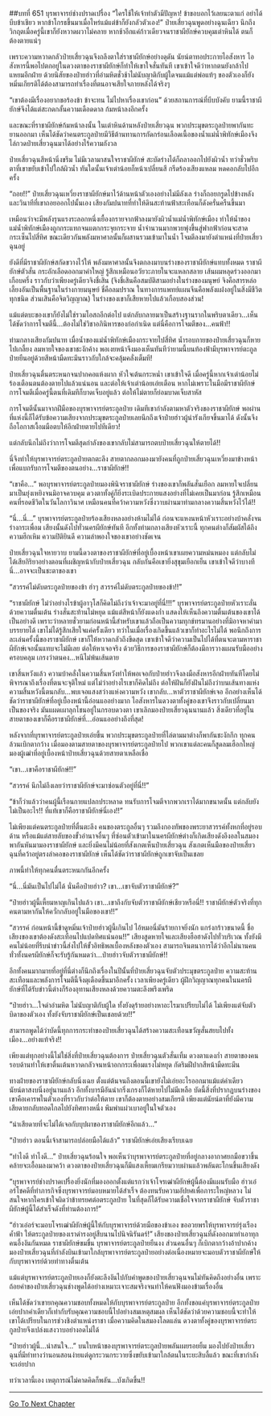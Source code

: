 ##บทที่ 651 บุรพาจารย์ช่างปราดเปรื่อง
“ใครใช้ให้เจ้าทำตัวมีปัญหา! ข้าขอบอกไว้เลยนะตาแก่ อย่าได้บีบข้าเชียว หากข้าโกรธขึ้นมาเมื่อไหร่แม้แต่ข้าก็ยังกลัวตัวเอง!” ป๋ายเสี่ยวฉุนพูดอย่างฉุนเฉียว นึกถึงวิกฤตเมื่อครู่นี้เขาก็ยังหวาดผวาไม่คลาย หากช้าอีกแค่ก้าวเดียวจนราชาผียักษ์ควบคุมเต่าหินได้ ตนก็ต้องตายแน่ๆ

เพราะความหวาดกลัวป๋ายเสี่ยวฉุนจึงถลึงตาใส่ราชาผียักษ์อย่างดุดัน นัยน์ตาทอประกายไอสังหาร ไอสังหารนี้พอไปตกอยู่ในดวงตาของราชาผียักษ์ก็ทำให้เขาใจสั่นทันที เขาเข้าใจดีว่าหากตนยังกล้าไปแหยมอีกฝ่าย ด้วยนิสัยของป๋ายฮ่าวที่อำมหิตชั่วช้าไม่นับญาติกับผู้ใดจนแม้แต่พ่อแท้ๆ ของตัวเองก็ยังหมิ่นเกียรติได้ต้องสามารถทำเรื่องที่ตนอาจเสียใจภายหลังได้จริงๆ

“เขาต้องมีเรื่องอยากขอร้องข้า ข้าจะทน ไม่ไปหาเรื่องเขาก่อน” ด้วยสถานการณ์ที่บีบบังคับ ยามนี้ราชาผียักษ์จึงได้แต่สะกดกลั้นความเดือดดาล ก้มหน้าลงอีกครั้ง

และขณะที่ราชาผียักษ์ก้มหน้าลงนั้น ในเต่าหินด้านหลังป๋ายเสี่ยวฉุน พวกประมุขตระกูลป๋ายพากันทะยานออกมา เห็นได้ชัดว่าคนตระกูลป๋ายมีวิธีต้านทานการกัดกร่อนเลือดเนื้อของน้ำแม่น้ำพิทักษ์เมืองจึงไล่กวดป๋ายเสี่ยวฉุนมาได้อย่างไร้ความกังวล

ป๋ายเสี่ยวฉุนสีหน้านิ่งขรึม ไม่มีเวลามาสนใจราชาผียักษ์ สะบัดร่างได้ก็ถลาออกไปยังผิวน้ำ ทว่าชั่วพริบตาที่เขาขยับเข้าไปใกล้ผิวน้ำ ทันใดนั้นเจ้าเต่าน้อยก็หน้าเปลี่ยนสี กรีดร้องเสียงแหลม หดคอกลับไปอีกครั้ง

“ถอย!!” ป๋ายเสี่ยวฉุนเหวี่ยงราชาผียักษ์มาไว้ด้านหน้าตัวเองอย่างไม่มีลังเล ร่างก็ถอยกรูดไปข้างหลัง และวินาทีที่เขาถอยออกไปนั้นเอง เสียงกัมปนาทที่ทำให้ดินสะท้านฟ้าสะเทือนก็ดังครั่นครืนขึ้นมา

เหมือนว่าจะมีพลังรุนแรงระลอกหนึ่งเยื้องกรายจากฟ้าลงมายังผิวน้ำแม่น้ำพิทักษ์เมือง ทำให้น้ำของแม่น้ำพิทักษ์เมืองถูกกระแทกจนแตกกระจุยกระจาย น้ำจำนวนมากพวยพุ่งขึ้นสู่ฟากฟ้าก่อนจะสาดกระเซ็นไปสี่ทิศ ขณะเดียวกันพลังมหาศาลนั้นก็ผสานรวมเข้ามาในน้ำ โจมตีลงมายังตำแหน่งที่ป๋ายเสี่ยวฉุนอยู่

ยังดีที่มีราชาผียักษ์สกัดขวางไว้ให้ พลังมหาศาลนั้นจึงตกลงมาบนร่างของราชาผียักษ์แทบทั้งหมด ราชาผียักษ์ตัวสั่น กระอักเลือดออกมาคำใหญ่ รู้สึกเหมือนอวัยวะภายในจะแหลกสลาย เส้นผมหลุดร่วงออกมาเกือบครึ่ง ราวกับว่าเพียงครู่เดียวจิงชี่เสิน (จิงชี่เสินคือสมบัติสามอย่างในร่างของมนุษย์ จิงคือสารหล่อเลี้ยงอันเป็นพื้นฐานในร่างกายมนุษย์ ชี่คือลมปราณ ในทางการแพทย์แผนจีนคือพลังแฝงอยู่ในสิ่งมีชีวิตทุกชนิด ส่วนเสินคือจิตวิญญาณ) ในร่างของเขาก็เสียหายไปแล้วเกือบสองส่วน!

แม้แต่ตบะของเขาก็ยังไม่ใช่รวมโอสถอีกต่อไป แต่กลับกลายมาเป็นสร้างฐานรากในพริบตาเดียว...เห็นได้ชัดว่าการโจมตีนี้...ต้องไม่ใช่วิชาอภินิหารของก่อกำเนิด แต่นี่คือการโจมตีของ...คนฟ้า!!

ท่ามกลางเสียงกัมปนาท เมื่อน้ำของแม่น้ำพิทักษ์เมืองกระจายไปสี่ทิศ น้ำรอบกายของป๋ายเสี่ยวฉุนก็หายไปเกลี้ยง ลมหายใจของเขาชะงักค้าง พอเงยหน้าจึงมองเห็นทันทีว่ายามนี้บนท้องฟ้ามีบุรพาจารย์ตะกูลป๋ายยืนอยู่ด้วยสีหน้ามืดทะมึนราวกับใกล้จะคลุ้มคลั่งเต็มที!

ป๋ายเสี่ยวฉุนตื่นตระหนกจนปากคอแห้งผาก หัวใจเต้นกระหน่ำ เขาเข้าใจดี เมื่อครู่นี้หากเจ้าเต่าน้อยไม่ร้องเตือนตนต้องตายไปแล้วแน่นอน และต่อให้เจ้าเต่าน้อยเอ่ยเตือน หากไม่เพราะในมือมีราชาผียักษ์ การโจมตีเมื่อครู่นี้ตนที่เดิมทีก็บาดเจ็บอยู่แล้ว ต่อให้ไม่ตายก็ย่อมบาดเจ็บสาหัส

การโจมตีนั้นมาจากฝีมือของบุรพาจารย์ตระกูลป๋าย เดิมทีเขากำลังตามหาตัวจริงของราชาผียักษ์ พอผ่านที่แห่งนี้ก็ได้รับข้อความเสียงจากประมุขตระกูลป๋ายเลยนึกถึงเจ้าป๋ายฮ่าวผู้น่ารังเกียจขึ้นมาได้ ดังนั้นจึงถือโอกาสเงื้อมมือตบให้อีกฝ่ายตายไปทีเดียว!

แต่กลับนึกไม่ถึงว่าการโจมตีสุดกำลังของเขากลับไม่สามารถตบป๋ายเสี่ยวฉุนให้ตายได้!!

นี่จึงทำให้บุรพาจารย์ตระกูลป๋ายตกตะลึง สายตากลอกมองมายังคนที่ถูกป๋ายเสี่ยวฉุนเหวี่ยงมาข้างหน้าเพื่อแบกรับการโจมตีของตนอย่าง...ราชาผียักษ์!!

“เขาคือ...” พอบุรพาจารย์ตระกูลป๋ายมองพินิจราชาผียักษ์ ร่างของเขาก็พลันสั่นเยือก ลมหายใจเปลี่ยนมาเป็นยุ่งเหยิงจนมิอาจควบคุม ดวงตาทั้งคู่ก็ยิ่งระเบิดประกายแสงอย่างที่ไม่เคยเป็นมาก่อน รู้สึกเหมือนคนที่รอดชีวิตในวันโลกาวินาศ เหมือนคนที่คว้าความหวังซึ่งวาบผ่านมาท่ามกลางความสิ้นหวังไว้ได้!!

“นี่...นี่...” บุรพาจารย์ตระกูลป๋ายร้องเสียงหลงอย่างห้ามไม่ได้ ก่อนจะแหงนหน้าหัวเราะอย่างบ้าคลั่งจนร่างกระเพื่อม เสียงนั้นดังไปทั่วนครผียักษ์ทันที อีกทั้งท่ามกลางเสียงหัวเราะนี้ ทุกคนต่างก็สัมผัสได้ถึงความฮึกเหิม ความปิติยินดี ความลำพองใจของเขาอย่างชัดเจน

ป๋ายเสี่ยวฉุนใจหายวาบ ยามนี้ดวงตาของราชาผียักษ์ที่อยู่เบื้องหน้าเขาเผยความหม่นหมอง แต่กลับไม่ได้เสียกิริยาอย่างตอนที่เผชิญหน้ากับป๋ายเสี่ยวฉุน กลับกันคือเขายิ่งสุขุมเยือกเย็น เขาเข้าใจดีว่าบางทีนี่...อาจจะเป็นชะตาของเขา

“สวรรค์ไม่ดับตระกูลป๋ายของข้า ฮ่าๆ สวรรค์ไม่ดับตระกูลป๋ายของข้า!!”

“ราชาผียักษ์ ไม่ว่าอย่างไรข้าผู้อาวุโสก็คิดไม่ถึงว่าเจ้าจะมาอยู่ที่นี่!!!” บุรพาจารย์ตระกูลป๋ายหัวเราะลั่นด้วยความตื่นเต้น ร่างสั่นสะท้านไม่หยุด แม้แต่สีหน้าก็ยังแดงก่ำ แสดงให้เห็นถึงความตื่นเต้นของเขาได้เป็นอย่างดี เพราะว่าหลายชั่วยามก่อนหน้านี้สำหรับเขาแล้วถือเป็นความทุกข์ทรมานอย่างที่มิอาจหาคำมาบรรยายได้ เขาไม่ได้รู้สึกเสียใจแค่ครั้งเดียว ทว่าในเมื่อเรื่องเกิดขึ้นแล้วเขาก็ทำอะไรไม่ได้ พอนึกถึงการละเล่นครั้งนี้ของราชาผียักษ์ เขาก็ให้หวาดกลัวถึงขีดสุด เขาเข้าใจดีว่าความเป็นไปได้ที่ตนจะตามหาราชาผียักษ์เจอนั้นแทบจะไม่มีเลย ต่อให้หาเจอจริง ด้วยวิธีการของราชาผียักษ์ก็ต้องมีการวางแผนรับมืออย่างครอบคลุม เกรงว่าตนคง...หนีไม่พ้นเส้นตาย

เขาสิ้นหวังแล้ว ความบ้าคลั่งในความสิ้นหวังทำให้พอเจอกับป๋ายฮ่าวจึงลงมือสังหารอีกฝ่ายทันทีโดยไม่พิจารณาถึงเรื่องที่ตนจะจุติใหม่ แต่ไม่ว่าอย่างไรเขาก็คิดไม่ถึง ต่อให้ฝันก็ยังฝันไม่ถึงว่าบนเส้นทางแห่งความสิ้นหวังนี้ตนกลับ...พบเจอแสงสว่างแห่งความหวัง เขากลับ...หาตัวราชาผียักษ์เจอ อีกอย่างเห็นได้ชัดว่าราชาผียักษ์ที่อยู่เบื้องหน้านี้อ่อนแออย่างมาก ไอสังหารในดวงตาทั้งคู่ของเขาจึงราวกับเปลี่ยนมาเป็นของจริง มันแผดเผาลุกโชนอยู่ในกรอบดวงตา เขาเลิกมองป๋ายเสี่ยวฉุนนานแล้ว สิ่งเดียวที่อยู่ในสายตาของเขาก็คือราชาผียักษ์ที่...อ่อนแออย่างถึงที่สุด!

หลังจากที่บุรพาจารย์ตระกูลป๋ายเอ่ยขึ้น พวกประมุขตระกูลป๋ายที่ไล่ตามมาต่างก็พากันชะงักกึก ทุกคนล้วนเบิกตากว้าง เมื่อมองตามสายตาของบุรพาจารย์ตระกูลป๋ายไป พวกเขาแต่ละคนก็สูดลมเฮือกใหญ่ มองผู้เฒ่าที่อยู่เบื้องหน้าป๋ายเสี่ยวฉุนด้วยสายตาเหลือเชื่อ

“เขา...เขาคือราชาผียักษ์!!”

“สวรรค์ นึกไม่ถึงเลยว่าราชาผียักษ์จะมาซ่อนตัวอยู่ที่นี่!!”

“ข้าก็ว่าแล้วว่าคนผู้นี้เรือนกายแปลกประหลาด ทนรับการโจมตีจากพวกเราได้มากขนาดนั้น แต่กลับยังไม่เป็นอะไร!! ที่แท้เขาก็คือราชาผียักษ์นี่เอง!!”

ไม่เพียงแต่คนตระกูลป๋ายที่ตื่นตะลึง คนของตระกูลอื่นๆ รวมถึงกองทัพของพระยาสวรรค์ทั้งหกที่อยู่รอบด้าน หรือแม้แต่สายลับของขั้วอำนาจอื่นๆ ที่ซ่อนตัวเข้ามาในนครผียักษ์ต่างก็เกิดเสียงดังอึงอลในสมอง พากันหันมามองราชาผียักษ์ และยิ่งมีคนไม่น้อยที่สังเกตเห็นป๋ายเสี่ยวฉุน สังเกตเห็นมือของป๋ายเสี่ยวฉุนที่คว้าอยู่ตรงลำคอของราชาผียักษ์ เห็นได้ชัดว่าราชาผียักษ์ถูกเขาจับเป็นเชลย

ภาพนี้ทำให้ทุกคนตื่นตระหนกกันอีกครั้ง

“นี่...นี่มันเป็นไปไม่ได้ นั่นคือป๋ายฮ่าว? เขา...เขาจับตัวราชาผียักษ์?”

“ป๋ายฮ่าวผู้นี้เหี้ยมหาญเกินไปแล้ว เขา...เขาถึงกับจับตัวราชาผียักษ์เชียวหรือนี่!! ราชาผียักษ์ตัวจริงที่ทุกคนตามหากันให้ควั่กกลับอยู่ในมือของเขา!!”

“สวรรค์ ก่อนหน้านี้ข้าดูหมิ่นเจ้าป๋ายฮ่าวผู้นี้เกินไป ไอ้หมอนี่มันร้ายกาจยิ่งนัก แกร่งกร้าวขนาดนี้ ชื่อเสียงของเขาต้องดังสะเทือนไปแปดทิศแน่นอน!!” เสียงสูดหายใจและเสียงฮือฮาดังไปทั่วบริเวณ ทั้งยังมีคนไม่น้อยที่รีบนำข่าวนี้ส่งไปให้ขั้วอิทธิพลเบื้องหลังของตัวเอง สามารถจินตนาการได้ว่าอีกไม่นานคนทั่วทั้งนครผียักษ์ก็จะรับรู้กันหมดว่า...ป๋ายฮ่าวจับตัวราชาผียักษ์!!

อีกทั้งคนมากมายที่อยู่ที่นี่ต่างก็นึกถึงเรื่องในปีนั้นที่ป๋ายเสี่ยวฉุนจับตัวประมุขตระกูลป๋าย ความสะท้านสะเทือนและพลังการโจมตีนี้จึงดุเดือดขึ้นมาอีกครั้ง เวลาเพียงครู่เดียว ผู้ฝึกวิญญาณทุกคนในนครผียักษ์ที่ได้รับข่าวนี้ต่างก็ร้องอุทานเสียงหลงด้วยความตะลึงพรึงเพริด

“ป๋ายฮ่าว...ใจดำอำมหิต ไม่นับญาติกับผู้ใด ทั้งยังดุร้ายอย่างหาอะไรมาเปรียบไม่ได้ ไม่เพียงแต่จับตัวบิดาของตัวเอง ทั้งยังจับราชาผียักษ์เป็นเชลยด้วย!!”

สามารถพูดได้ว่าบัดนี้ทุกการกระทำของป๋ายเสี่ยวฉุนได้สร้างความสะเทือนขวัญสั่นสยบไปทั้งเมือง...อย่างแท้จริง!!

เพียงแต่ทุกอย่างนี้ไม่ใช่สิ่งที่ป๋ายเสี่ยวฉุนต้องการ ป๋ายเสี่ยวฉุนตัวสั่นเทิ้ม ดวงตาแดงก่ำ สายตาของคนรอบด้านทำให้เขาตื่นเต้นหวาดกลัวจนหน้าอกกระเพื่อมแรงไม่หยุด กัดริมฝีปากสีหน้ามืดทะมึน

ทางฝ่ายของราชาผียักษ์กลับนิ่งเฉย ตั้งแต่ต้นจนถึงตอนนี้เขายังไม่เอ่ยอะไรออกมาแม้แต่คำเดียว นัยน์ตาสงบนิ่งอยู่นานแล้ว อีกทั้งบารมีอันน่ากริ่งเกรงก็ได้หายไปไม่มีเหลือ บัดนี้สิ่งที่ปรากฏบนร่างของเขาคือเคารพในตัวเองที่ราวกับว่าต่อให้ตาย เขาก็ต้องตายอย่างสมเกียรติ เพียงแต่นัยน์ตาที่ยังมีความเสียดายกลับทอดไกลไปยังทิศทางหนึ่ง พึมพำแผ่วเบาอยู่ในใจตัวเอง

“น่าเสียดายที่จะไม่ได้เจอกับบุปผาของราชาผียักษ์อีกแล้ว...”

“ป๋ายฮ่าว ตอนนี้เจ้าสามารถปล่อยมือได้แล้ว” ราชาผียักษ์เอ่ยเสียงเรียบเฉย

“ทำไงดี ทำไงดี...” ป๋ายเสี่ยวฉุนร้อนใจ พอเห็นว่าบุรพาจารย์ตระกูลป๋ายที่อยู่กลางอากาศยกมือขวาขึ้นคล้ายจะเอื้อมลงมาคว้า ดวงตาของป๋ายเสี่ยวฉุนก็มีแสงเหี้ยมเกรียมวาบผ่านแล้วพลันตะโกนขึ้นเสียงดัง

“บุรพาจารย์ช่างปราดเปรื่องยิ่งนักที่มองออกตั้งแต่แรกว่าเจ้าโจรเฒ่าผียักษ์ผู้นี้ต้องมีแผนรับมือ ฮ่าวเอ๋อร์โชคดีที่ทำภารกิจซึ่งบุรพาจารย์มอบหมายได้สำเร็จ ต้องทนรับความอัปยศเพื่อภาระใหญ่หลวง ไม่สนใจหากใครเข้าใจผิดว่าข้าทรยศต่อตระกูลป๋าย ในที่สุดก็ได้รับความเชื่อใจจากราชาผียักษ์ จับตัวราชาผียักษ์ผู้นี้ได้สำเร็จดังที่ท่านต้องการ!”

“ฮ่าวเอ๋อร์จะมอบโจรเฒ่าผียักษ์ผู้นี้ให้กับบุรพาจารย์ด้วยมือของข้าเอง ขออวยพรให้บุรพาจารย์รุ่งเรืองค้ำฟ้า ให้ตระกูลป๋ายของเราดำรงอยู่สืบนานไปนิจนิรันดร์!” เสียงของป๋ายเสี่ยวฉุนที่ดังออกมาทำเอาทุกคนอึ้งงันกันหมด ราชาผียักษ์ขมขื่น บุรพาจารย์ตระกูลป๋ายยืนงง ส่วนคนอื่นๆ ก็เบิกตากว้างอ้าปากค้าง มองป๋ายเสี่ยวฉุนที่กำลังบินเข้ามาใกล้บุรพาจารย์ตระกูลป๋ายอย่างต่อเนื่องหมายจะมอบตัวราชาผียักษ์ให้กับบุรพาจารย์ด้วยท่าทางตื่นเต้น

แม้แต่บุรพาจารย์ตระกูลป๋ายเองก็ยังตะลึงงันไปกับคำพูดของป๋ายเสี่ยวฉุนจนไม่ทันคิดถึงอย่างอื่น เพราะถ้อยคำของป๋ายเสี่ยวฉุนช่างพูดได้อย่างเหมาะเจาะสมจริงจนทำให้คนฟังมองข้ามเรื่องอื่น

เห็นได้ชัดว่าเขายกคุณความชอบทั้งหมดให้กับบุรพาจารย์ตระกูลป๋าย อีกทั้งขอแค่บุรพาจารย์ตระกูลป๋ายเอ่ยปากคำเดียวก็เท่ากับรับคุณความชอบนี้ไปอย่างสมเหตุสมผล เห็นได้ชัดว่าด้วยความชอบนี้จะทำให้เขาได้เปรียบในการช่วงชิงตำแหน่งราชา เมื่อความคิดในสมองโลดแล่น ดวงตาทั้งคู่ของบุรพาจารย์ตระกูลป๋ายจึงเปล่งแสงวาบอย่างอดไม่ได้

“ป๋ายฮ่าวผู้นี้...น่าสนใจ...” บนใบหน้าของบุรพาจารย์ตระกูลป๋ายพลันเผยรอยยิ้ม มองไปยังป๋ายเสี่ยวฉุนที่มีท่าทางว่านอนสอนง่ายแต่ดูกระวนกระวายซึ่งขยับเข้ามาใกล้ตนในระยะสิบลี้แล้ว ขณะที่เขากำลังจะเอ่ยปาก

ทว่าเวลานี้เอง เหตุการณ์ไม่คาดคิดก็พลัน...บังเกิดขึ้น!!


------


[Go To Next Chapter]( ./89.md)